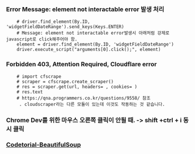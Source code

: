###  Error Message: element not interactable error 발생 처리
        # driver.find_element(By.ID, 'widgetFieldDateRange').send_keys(Keys.ENTER)
        # Message: element not interactable error발생시 아래처럼 강제로 javascript로 click해주어야 함.
        element = driver.find_element(By.ID, 'widgetFieldDateRange')  
        driver.execute_script("arguments[0].click();", element)
        
###  Forbidden 403,  Attention Required, Cloudflare error
        # import cfscrape
        # scraper = cfscrape.create_scraper()
        # res = scraper.get(url, headers= , cookies= )
        # res.text
        # https://qna.programmers.co.kr/questions/9558/ 참조
         . cloudscraper라는 다른 모듈이 있는데 이것도 작동하는 것 같습니다. 

### Chrome Dev를 위한 마우스 오른쪽 클릭이 안될 때. -> shift +ctrl + i 동시 클릭

### [Codetorial-BeautifulSoup](https://codetorial.net/beautifulsoup/index.html)
